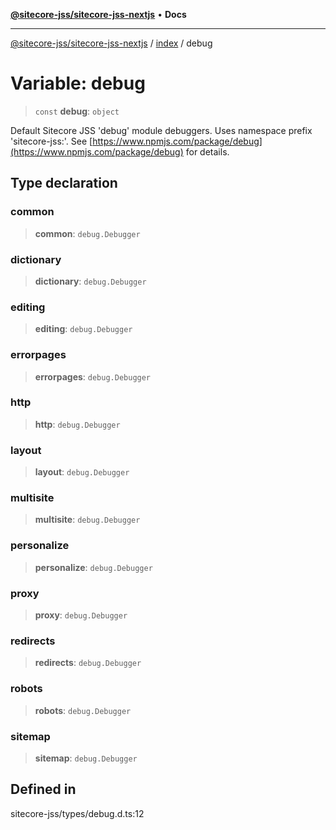 [**@sitecore-jss/sitecore-jss-nextjs**](../../README.md) • **Docs**

***

[@sitecore-jss/sitecore-jss-nextjs](../../README.md) / [index](../README.md) / debug

# Variable: debug

> `const` **debug**: `object`

Default Sitecore JSS 'debug' module debuggers. Uses namespace prefix 'sitecore-jss:'.
See [https://www.npmjs.com/package/debug](https://www.npmjs.com/package/debug) for details.

## Type declaration

### common

> **common**: `debug.Debugger`

### dictionary

> **dictionary**: `debug.Debugger`

### editing

> **editing**: `debug.Debugger`

### errorpages

> **errorpages**: `debug.Debugger`

### http

> **http**: `debug.Debugger`

### layout

> **layout**: `debug.Debugger`

### multisite

> **multisite**: `debug.Debugger`

### personalize

> **personalize**: `debug.Debugger`

### proxy

> **proxy**: `debug.Debugger`

### redirects

> **redirects**: `debug.Debugger`

### robots

> **robots**: `debug.Debugger`

### sitemap

> **sitemap**: `debug.Debugger`

## Defined in

sitecore-jss/types/debug.d.ts:12
